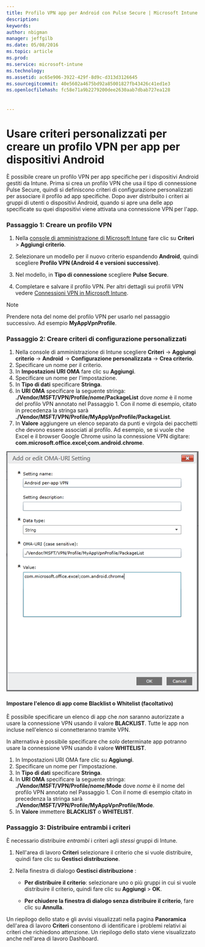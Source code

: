 ```yaml
---
title: Profilo VPN app per Android con Pulse Secure | Microsoft Intune
description: 
keywords: 
author: nbigman
manager: jeffgilb
ms.date: 05/08/2016
ms.topic: article
ms.prod: 
ms.service: microsoft-intune
ms.technology: 
ms.assetid: ac65e906-3922-429f-8d9c-d313d3126645
ms.sourcegitcommit: 40e5602a4675bd92a85001827fb43426c41ed1e3
ms.openlocfilehash: fc58e71a9b2279200dee2630aab7dbab727ea128


---
```


# Usare criteri personalizzati per creare un profilo VPN per app per dispositivi Android

È possibile creare un profilo VPN per app specifiche per i dispositivi Android gestiti da Intune. Prima si crea un profilo VPN che usa il tipo di connessione Pulse Secure, quindi si definiscono criteri di configurazione personalizzati per associare il profilo ad app specifiche. Dopo aver distribuito i criteri ai gruppi di utenti o dispositivi Android, quando si apre una delle app specificate su quei dispositivi viene attivata una connessione VPN per l'app. 

### Passaggio 1: Creare un profilo VPN

1. Nella [console di amministrazione di Microsoft Intune](https://manage.microsoft.com) fare clic su **Criteri** > **Aggiungi criterio**.
2. Selezionare un modello per il nuovo criterio espandendo **Android**, quindi scegliere **Profilo VPN (Android 4 e versioni successive)**.

3. Nel modello, in **Tipo di connessione** scegliere **Pulse Secure**.
4. Completare e salvare il profilo VPN. Per altri dettagli sui profili VPN vedere [Connessioni VPN in Microsoft Intune](vpn-connections-in-microsoft-intune.md).

> [!NOTE]
Prendere nota del nome del profilo VPN per usarlo nel passaggio successivo. Ad esempio **MyAppVpnProfile**.
   
### Passaggio 2: Creare criteri di configurazione personalizzati
    
   1. Nella console di amministrazione di Intune scegliere **Criteri** -> **Aggiungi criterio** -> **Android** -> **Configurazione personalizzata** -> **Crea criterio**.
   2. Specificare un nome per il criterio.
   3. In **Impostazioni URI OMA** fare clic su **Aggiungi**.
   4. Specificare un nome per l'impostazione.
   5. In **Tipo di dati** specificare **Stringa**.
   6. In **URI OMA** specificare la seguente stringa: **./Vendor/MSFT/VPN/Profile/*nome*/PackageList** dove *nome* è il nome del profilo VPN annotato nel Passaggio 1. Con il nome di esempio, citato in precedenza la stringa sarà **./Vendor/MSFT/VPN/Profile/MyAppVpnProfile/PackageList**.
   7.   In **Valore** aggiungere un elenco separato da punti e virgola dei pacchetti che devono essere associati al profilo.  Ad esempio, se si vuole che Excel e il browser Google Chrome usino la connessione VPN digitare: **com.microsoft.office.excel;com.android.chrome**.
  

   ![Esempio di criteri personalizzati VPN per app Android](..\media\android_per_app_vpn_oma_uri.png) 
#### Impostare l'elenco di app come Blacklist o Whitelist (facoltativo)
È possibile specificare un elenco di app che *non* saranno autorizzate a usare la connessione VPN usando il valore **BLACKLIST**.  Tutte le app non incluse nell'elenco si connetteranno tramite VPN.

In alternativa è possibile specificare che *solo* determinate app potranno usare la connessione VPN usando il valore **WHITELIST**.
 

1.  In Impostazioni URI OMA fare clic su **Aggiungi**.
2.  Specificare un nome per l'impostazione.
3.  In **Tipo di dati** specificare **Stringa**.
4.  In **URI OMA** specificare la seguente stringa: **./Vendor/MSFT/VPN/Profile/*nome*/Mode** dove *nome* è il nome del profilo VPN annotato nel Passaggio 1. Con il nome di esempio citato in precedenza la stringa sarà **./Vendor/MSFT/VPN/Profile/MyAppVpnProfile/Mode**.
5.  In **Valore** immettere **BLACKLIST** o **WHITELIST**. 


   
### Passaggio 3: Distribuire entrambi i criteri

È necessario distribuire *entrambi* i criteri agli *stessi* gruppi di Intune.

   1.  Nell'area di lavoro **Criteri** selezionare il criterio che si vuole distribuire, quindi fare clic su **Gestisci distribuzione**.

2.  Nella finestra di dialogo **Gestisci distribuzione** :

    -   **Per distribuire il criterio**: selezionare uno o più gruppi in cui si vuole distribuire il criterio, quindi fare clic su **Aggiungi** &gt; **OK**.

    -   **Per chiudere la finestra di dialogo senza distribuire il criterio**, fare clic su **Annulla**.

Un riepilogo dello stato e gli avvisi visualizzati nella pagina **Panoramica** dell'area di lavoro **Criteri** consentono di identificare i problemi relativi ai criteri che richiedono attenzione. Un riepilogo dello stato viene visualizzato anche nell'area di lavoro Dashboard.




<!--HONumber=Jun16_HO4-->


